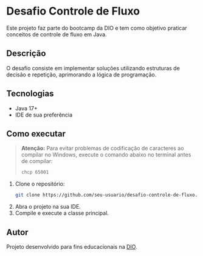 # Desafio Controle de Fluxo

Este projeto faz parte do bootcamp da DIO e tem como objetivo praticar conceitos de controle de fluxo em Java.

## Descrição

O desafio consiste em implementar soluções utilizando estruturas de decisão e repetição, aprimorando a lógica de programação.

## Tecnologias

- Java 17+
- IDE de sua preferência

## Como executar

> **Atenção:** Para evitar problemas de codificação de caracteres ao compilar no Windows, execute o comando abaixo no terminal antes de compilar:
> ```bash
> chcp 65001
> ```

1. Clone o repositório:
    ```bash
    git clone https://github.com/seu-usuario/desafio-controle-de-fluxo.git
    ```
2. Abra o projeto na sua IDE.
3. Compile e execute a classe principal.

## Autor

Projeto desenvolvido para fins educacionais na [DIO](https://www.dio.me/).